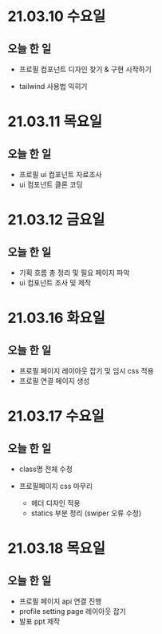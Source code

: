 # 21.03.10 수요일

## 오늘 한 일

- 프로필 컴포넌트 디자인 찾기 & 구현 시작하기

- tailwind 사용법 익히기



# 21.03.11 목요일

## 오늘 한 일

- 프로필 ui 컴포넌트 자료조사
- ui 컴포넌트 클론 코딩



# 21.03.12 금요일

## 오늘 한 일

- 기획 흐름 총 정리 및 필요 페이지 파악
- ui 컴포넌트 조사 및 제작



# 21.03.16 화요일

## 오늘 한 일

- 프로필 페이지 레이아웃 잡기 및 임시 css 적용
- 프로필 연결 페이지 생성



# 21.03.17 수요일

## 오늘 한 일

- class명 전체 수정

- 프로필페이지 css 마무리
  - 헤더 디자인 적용
  - statics 부분 정리 (swiper 오류 수정)



# 21.03.18 목요일

## 오늘 한 일

- 프로필 페이지 api 연결 진행
- profile setting page 레이아웃 잡기
- 발표 ppt 제작


